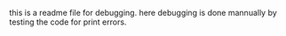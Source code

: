this is a readme file for debugging.
here debugging is done mannually by testing the code for print errors.
